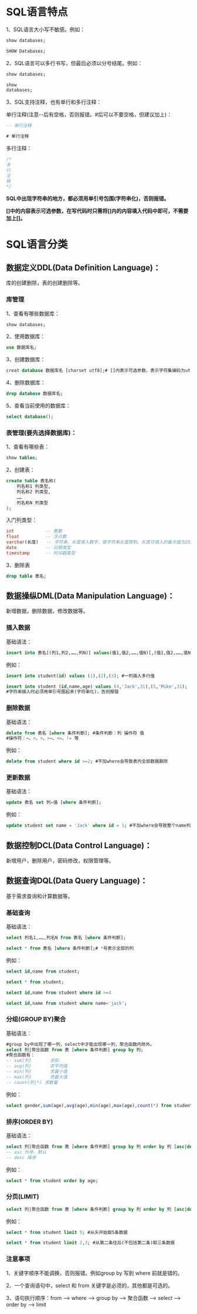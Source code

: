 # SQL语言特点

1、SQL语言大小写不敏感。例如：

```sql
show databases;
```

```sql
SHOW Databases;
```

2、SQL语言可以多行书写，但最后必须以分号结尾。例如：

```sql
show databases;
```

```sql
show
databases;
```

3、SQL支持注释，也有单行和多行注释：

单行注释(注意--后有空格，否则报错。#后可以不要空格，但建议加上)：

```sql
-- 单行注释
```

```sql
# 单行注释
```

多行注释：

```sql
/*
多
行
注
释
*/
```

**SQL中出现字符串的地方，都必须用单引号包围(字符串化)，否则报错。**

**[]中的内容表示可选参数，在写代码时只需将[]内的内容填入代码中即可，不需要加上[]。**

# SQL语言分类

## 数据定义DDL(Data Definition Language)：

  库的创建删除，表的创建删除等。

### 库管理

1、查看有哪些数据库：

```sql
show databases;
```

2、使用数据库：

```sql
use 数据库名;
```

3、创建数据库：

```sql
creat database 数据库名 [charset utf8];# []内表示可选参数，表示字符集编码为utf8
```

4、删除数据库：

```sql
drop database 数据库名;
```

5、查看当前使用的数据库：

```sql
select database();
```

### 表管理(要先选择数据库)：

1、查看有哪些表：

```sql
show tables;
```

2、创建表：

```sql
create table 表名称(
    列名称1 列类型,
    列名称2 列类型,
    ……
    列名称N 列类型
);
```

入门列类型：

```sql
int            -- 整数
float          -- 浮点数
varchar(长度)   -- 字符串，长度填入数字，做字符串长度限制。长度可填入的最大值为255
date           -- 日期类型
timestamp      -- 时间戳类型
```

3、删除表

```sql
drop table 表名;
```

## 数据操纵DML(Data Manipulation Language)：

新增数据，删除数据，修改数据等。

### 插入数据

基础语法：

```sql
insert into 表名[(列1,列2,……,列N)] values(值1,值2,……,值N)[,(值1,值2,……,值N),……,(值1,值2,……,值N)]; #列1——列N 与 值1——值N 一一对应
```

例如：

```sql
insert into student(id) values (1),(2),(3); #一列插入多行值
```

```sql
insert into student (id,name,age) values (4,'Jack',31),(5,'Mike',31); 
#字符串插入时必须用单引号围起来(字符串化)，否则报错
```

### 删除数据

基础语法：

```sql
delete from 表名 [where 条件判断]; #条件判断：列 操作符 值
#操作符：=、<、>、>=、<=、!= 等
```

例如：

```sql
delete from student where id >=2; #不加where会导致表内全部数据删除
```

### 更新数据

基础语法：

```sql
update 表名 set 列=值 [where 条件判断]; 
```

例如：

```sql
update student set name = 'Jack' where id = 1; #不加where会导致整个name列变为Jack
```

## 数据控制DCL(Data Control Language)：

新增用户，删除用户，密码修改，权限管理等。

## 数据查询DQL(Data Query Language)：

基于需求查询和计算数据等。

### 基础查询

基础语法：

```sql
select 列名1,……,列名N from 表名 [where 条件判断];
```

```sql
select * from 表名 [where 条件判断];# *号表示全部的列
```

例如：

```sql
select id,name from student;
```

```sql
select * from student;
```

```sql
select id,name from student where id >=4
```

```sql
select id,name from student where name='jack';
```

### 分组(GROUP BY)聚合

基础语法：

```sql
#group by中出现了哪一列，select中才能出现哪一列，聚合函数内除外。
select 列|聚合函数 from 表 [where 条件判断] group by 列;
#聚合函数有：
-- sum(列)       求和
-- avg(列)       求平均值
-- min(列)       求最小值
-- max(列)       求最大值
-- count(列|*) 求数量
```

例如：

```sql
select gender,sum(age),avg(age),min(age),max(age),count(*) from student group by gender;
```

### 排序(ORDER BY)

基础语法：

```sql
select 列|聚合函数 from 表 [where 条件判断] group by 列 order by 列 [asc|desc];
-- asc 升序，默认
-- desc 降序
```

例如：

```sql
select * from student order by age;
```

### 分页(LIMIT)

```sql
select 列|聚合函数 from 表 [where 条件判断] group by 列 order by 列 [asc|desc] limit n[,m];
```

例如：

```sql
select * from student limit 5; #从头开始取5条数据
```

```sql
select * from student limit 2,3; #从第二条往后(不包括第二条)取三条数据
```

### 注意事项

1、关键字顺序不能调换，否则报错。例如group by 写到 where 前就是错的。

2、一个查询语句中，select 和 from 关键字是必须的，其他都是可选的。

3、语句执行顺序：from --> where --> group by --> 聚合函数 --> select --> order by --> limit
